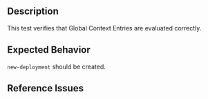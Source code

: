 ## Description

This test verifies that Global Context Entries are evaluated correctly.

## Expected Behavior

`new-deployment` should be created.

## Reference Issues


